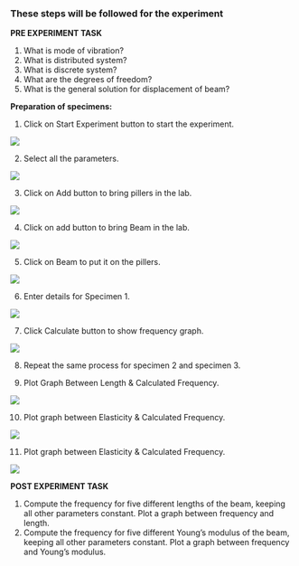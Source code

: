 ### These steps will be followed for the experiment

**PRE EXPERIMENT TASK**

1) What is mode of vibration?<br>
2) What is distributed system?<br>
3) What is discrete system?<br>
4) What are the degrees of freedom?<br>
5) What is the general solution for displacement of beam?<br>


**Preparation of specimens:**

1. Click on Start Experiment button to start the experiment.

<img src="images/pr1.png"/>

2. Select all the parameters.

<img src="images/pr2.png"/>

3. Click on Add button to bring pillers in the lab.

<img src="images/pr3.png"/>

4. Click on add button to bring Beam in the lab.

<img src="images/pr4.png"/> 

5. Click on Beam to put it on the pillers.

<img src="images/pr5.png"/> 

6. Enter details for Specimen 1.

<img src="images/pr6.png"/> 

7. Click Calculate button to show frequency graph.

<img src="images/pr7.png"/> 

8. Repeat the same process for specimen 2 and specimen 3.
   
9. Plot Graph Between Length & Calculated Frequency.

<img src="images/pr8.png"/> 

10. Plot graph between Elasticity & Calculated Frequency.

<img src="images/pr9.png"/> 

11. Plot graph between Elasticity & Calculated Frequency.

<img src="images/pr10.png"/> 

**POST EXPERIMENT TASK**

1) Compute the frequency for five different lengths of the beam, keeping
all other parameters constant. Plot a graph between frequency and
length.<br>
2) Compute the frequency for five different Young’s modulus of the beam,
keeping all other parameters constant. Plot a graph between frequency
and Young’s modulus.<br><br>

